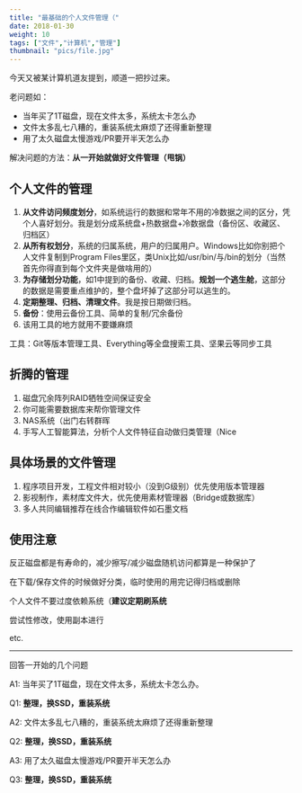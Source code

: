 ```yaml
---
title: "最基础的个人文件管理（"
date: 2018-01-30
weight: 10
tags: ["文件","计算机","管理"]
thumbnail: "pics/file.jpg"
---
```


今天又被某计算机道友提到，顺道一把抄过来。

老问题如：

- 当年买了1T磁盘，现在文件太多，系统太卡怎么办
- 文件太多乱七八糟的，重装系统太麻烦了还得重新整理
- 用了太久磁盘太慢游戏/PR要开半天怎么办

解决问题的方法：**从一开始就做好文件管理（甩锅）**

## 个人文件的管理
1. **从文件访问频度划分**，如系统运行的数据和常年不用的冷数据之间的区分，凭个人喜好划分。我是划分成系统盘+热数据盘+冷数据盘（备份区、收藏区、归档区）
2. **从所有权划分**，系统的归属系统，用户的归属用户。Windows比如你别把个人文件复制到Program Files里区，类Unix比如/usr/bin/与/bin的划分（当然首先你得直到每个文件夹是做啥用的）
3. **为存储划分功能**，如1中提到的备份、收藏、归档。**规划一个逃生舱**，这部分的数据是需要重点维护的，整个盘坏掉了这部分可以逃生的。
4. **定期整理、归档、清理文件**。我是按日期做归档。
5. **备份**：使用云备份工具、简单的复制/冗余备份
6. 该用工具的地方就用不要嫌麻烦

工具：Git等版本管理工具、Everything等全盘搜索工具、坚果云等同步工具

## 折腾的管理
1. 磁盘冗余阵列RAID牺牲空间保证安全
2. 你可能需要数据库来帮你管理文件
3. NAS系统（出门右转群晖
4. 手写人工智能算法，分析个人文件特征自动做归类管理（Nice

## 具体场景的文件管理
1. 程序项目开发，工程文件相对较小（没到G级别）优先使用版本管理器
2. 影视制作，素材库文件大，优先使用素材管理器（Bridge或数据库）
3. 多人共同编辑推荐在线合作编辑软件如石墨文档

## 使用注意
反正磁盘都是有寿命的，减少擦写/减少磁盘随机访问都算是一种保护了

在下载/保存文件的时候做好分类，临时使用的用完记得归档或删除

个人文件不要过度依赖系统（**建议定期刷系统**

尝试性修改，使用副本进行

etc.

---

回答一开始的几个问题

A1: 当年买了1T磁盘，现在文件太多，系统太卡怎么办。

Q1: **整理，换SSD，重装系统**

A2: 文件太多乱七八糟的，重装系统太麻烦了还得重新整理

Q2: **整理，换SSD，重装系统**

A3: 用了太久磁盘太慢游戏/PR要开半天怎么办

Q3: **整理，换SSD，重装系统**
